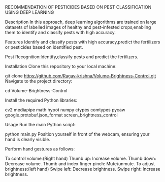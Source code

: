 RECOMMENDATION OF PESTICIDES BASED ON PEST CLASSIFICATION USING DEEP LEARNING

Description
In this approach, deep learning algorithms are trained on large datasets of labelled images of healthy and pest-infested crops,enabling them to identify and classify pests with high accuracy.

Features
Identify and classify pests with high accuracy,predict the fertilizers or pesticides based on identified pest.

Pest Recognition:Identify,classify pests and predict the fertilizers.



Installation
Clone this repository to your local machine:

git clone https://github.com/Ragav-krishna/Volume-Brightness-Control.git
Navigate to the project directory:

cd Volume-Brightness-Control

Install the required Python libraries:

 cv2
 mediapipe
 math
 hypot
 numpy 
 ctypes
 comtypes 
 pycaw
 google.protobuf.json_format 
 screen_brightness_control

Usage
Run the main Python script:

python main.py
Position yourself in front of the webcam, ensuring your hand is clearly visible.

Perform hand gestures as follows:

To control volume:(Right hand)
Thumb up: Increase volume.
Thumb down: Decrease volume.
Thumb and index finger pinch: Mute/unmute.
To adjust brightness:(left hand)
Swipe left: Decrease brightness.
Swipe right: Increase brightness.
